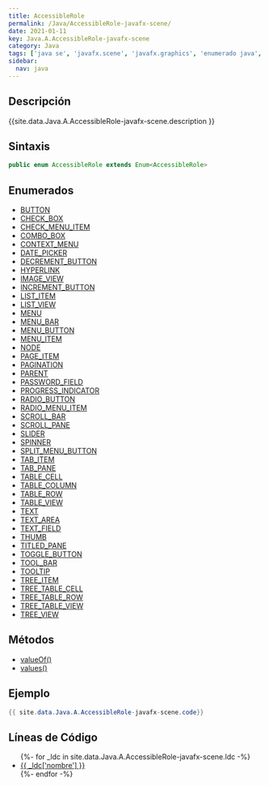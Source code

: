 ```yaml
---
title: AccessibleRole
permalink: /Java/AccessibleRole-javafx-scene/
date: 2021-01-11
key: Java.A.AccessibleRole-javafx-scene
category: Java
tags: ['java se', 'javafx.scene', 'javafx.graphics', 'enumerado java', 'JavaFX 8.0']
sidebar: 
  nav: java
---
```


## Descripción
{{site.data.Java.A.AccessibleRole-javafx-scene.description }}

## Sintaxis
~~~java
public enum AccessibleRole extends Enum<AccessibleRole>
~~~

## Enumerados
* [BUTTON](/Java/AccessibleRole-javafx-scene/BUTTON)
* [CHECK_BOX](/Java/AccessibleRole-javafx-scene/CHECK_BOX)
* [CHECK_MENU_ITEM](/Java/AccessibleRole-javafx-scene/CHECK_MENU_ITEM)
* [COMBO_BOX](/Java/AccessibleRole-javafx-scene/COMBO_BOX)
* [CONTEXT_MENU](/Java/AccessibleRole-javafx-scene/CONTEXT_MENU)
* [DATE_PICKER](/Java/AccessibleRole-javafx-scene/DATE_PICKER)
* [DECREMENT_BUTTON](/Java/AccessibleRole-javafx-scene/DECREMENT_BUTTON)
* [HYPERLINK](/Java/AccessibleRole-javafx-scene/HYPERLINK)
* [IMAGE_VIEW](/Java/AccessibleRole-javafx-scene/IMAGE_VIEW)
* [INCREMENT_BUTTON](/Java/AccessibleRole-javafx-scene/INCREMENT_BUTTON)
* [LIST_ITEM](/Java/AccessibleRole-javafx-scene/LIST_ITEM)
* [LIST_VIEW](/Java/AccessibleRole-javafx-scene/LIST_VIEW)
* [MENU](/Java/AccessibleRole-javafx-scene/MENU)
* [MENU_BAR](/Java/AccessibleRole-javafx-scene/MENU_BAR)
* [MENU_BUTTON](/Java/AccessibleRole-javafx-scene/MENU_BUTTON)
* [MENU_ITEM](/Java/AccessibleRole-javafx-scene/MENU_ITEM)
* [NODE](/Java/AccessibleRole-javafx-scene/NODE)
* [PAGE_ITEM](/Java/AccessibleRole-javafx-scene/PAGE_ITEM)
* [PAGINATION](/Java/AccessibleRole-javafx-scene/PAGINATION)
* [PARENT](/Java/AccessibleRole-javafx-scene/PARENT)
* [PASSWORD_FIELD](/Java/AccessibleRole-javafx-scene/PASSWORD_FIELD)
* [PROGRESS_INDICATOR](/Java/AccessibleRole-javafx-scene/PROGRESS_INDICATOR)
* [RADIO_BUTTON](/Java/AccessibleRole-javafx-scene/RADIO_BUTTON)
* [RADIO_MENU_ITEM](/Java/AccessibleRole-javafx-scene/RADIO_MENU_ITEM)
* [SCROLL_BAR](/Java/AccessibleRole-javafx-scene/SCROLL_BAR)
* [SCROLL_PANE](/Java/AccessibleRole-javafx-scene/SCROLL_PANE)
* [SLIDER](/Java/AccessibleRole-javafx-scene/SLIDER)
* [SPINNER](/Java/AccessibleRole-javafx-scene/SPINNER)
* [SPLIT_MENU_BUTTON](/Java/AccessibleRole-javafx-scene/SPLIT_MENU_BUTTON)
* [TAB_ITEM](/Java/AccessibleRole-javafx-scene/TAB_ITEM)
* [TAB_PANE](/Java/AccessibleRole-javafx-scene/TAB_PANE)
* [TABLE_CELL](/Java/AccessibleRole-javafx-scene/TABLE_CELL)
* [TABLE_COLUMN](/Java/AccessibleRole-javafx-scene/TABLE_COLUMN)
* [TABLE_ROW](/Java/AccessibleRole-javafx-scene/TABLE_ROW)
* [TABLE_VIEW](/Java/AccessibleRole-javafx-scene/TABLE_VIEW)
* [TEXT](/Java/AccessibleRole-javafx-scene/TEXT)
* [TEXT_AREA](/Java/AccessibleRole-javafx-scene/TEXT_AREA)
* [TEXT_FIELD](/Java/AccessibleRole-javafx-scene/TEXT_FIELD)
* [THUMB](/Java/AccessibleRole-javafx-scene/THUMB)
* [TITLED_PANE](/Java/AccessibleRole-javafx-scene/TITLED_PANE)
* [TOGGLE_BUTTON](/Java/AccessibleRole-javafx-scene/TOGGLE_BUTTON)
* [TOOL_BAR](/Java/AccessibleRole-javafx-scene/TOOL_BAR)
* [TOOLTIP](/Java/AccessibleRole-javafx-scene/TOOLTIP)
* [TREE_ITEM](/Java/AccessibleRole-javafx-scene/TREE_ITEM)
* [TREE_TABLE_CELL](/Java/AccessibleRole-javafx-scene/TREE_TABLE_CELL)
* [TREE_TABLE_ROW](/Java/AccessibleRole-javafx-scene/TREE_TABLE_ROW)
* [TREE_TABLE_VIEW](/Java/AccessibleRole-javafx-scene/TREE_TABLE_VIEW)
* [TREE_VIEW](/Java/AccessibleRole-javafx-scene/TREE_VIEW)

## Métodos
* [valueOf()](/Java/AccessibleRole-javafx-scene/valueOf)
* [values()](/Java/AccessibleRole-javafx-scene/values)

## Ejemplo
~~~java
{{ site.data.Java.A.AccessibleRole-javafx-scene.code}}
~~~

## Líneas de Código
<ul>
{%- for _ldc in site.data.Java.A.AccessibleRole-javafx-scene.ldc -%}
   <li>
       <a href="{{_ldc['url'] }}">{{ _ldc['nombre'] }}</a>
   </li>
{%- endfor -%}
</ul>
